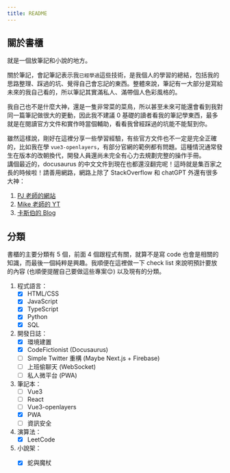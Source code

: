 ```yaml
---
title: README
---
```

## 關於書櫃
就是一個放筆記和小說的地方。

關於筆記，會記筆記表示我`已經學過`這些技術，是我個人的學習的總結，包括我的思路整理、踩過的坑、覺得自己會忘記的東西。整體來說，筆記有一大部分是寫給未來的我自己看的，所以筆記其實滿私人、滿帶個人色彩風格的。

我自己也不是什麼大神，還是一隻非常菜的菜鳥，所以甚至未來可能還會看到我對同一篇筆記做很大的更動，因此我不建議 0 基礎的讀者看我的筆記學東西，最多就是在閱讀官方文件和實作時當個輔助，看看我曾經踩過的坑能不能幫到你。

雖然這樣說，剛好在這裡分享一些學習經驗，有些官方文件也不一定是完全正確的，比如我在學 `vue3-openlayers`，有部分官網的範例都有問題。這種情況通常發生在版本的改朝換代，開發人員還尚未完全有心力去規劃完整的操作手冊。  
講個最近的，docusaurus 的中文文件到現在也都還沒翻完呢！這時就是集百家之長的時候啦！請善用網路，網路上除了 StackOverflow 和 chatGPT 外還有很多大神：
1. [PJ 老師的網站](https://pjchender.dev/)
2. [Mike 老師的 YT](https://www.youtube.com/channel/UC7ArpUezGLX-dZ0FTS_jVMQ)
3. [卡斯伯的 Blog](https://www.casper.tw/)

## 分類
書櫃的主要分類有 5 個，前面 4 個跟程式有關，就算不是寫 code 也會是相關的知識，而最後一個純粹是興趣。我順便在這裡做一下 check list 來說明預計要放的內容 (也順便提醒自己要做這些專案:relieved:) 以及現有的分類。
1. 程式語言：
    - [x] HTML/CSS
    - [x] JavaScript
    - [x] TypeScript
    - [x] Python
    - [x] SQL
2. 開發日誌：
    - [x] 環境建置
    - [x] CodeFictionist (Docusaurus)
    - [ ] Simple Twitter 重構 (Maybe Next.js + Firebase)
    - [ ] 上班偷聊天 (WebSocket)
    - [ ] 私人微平台 (PWA)
3. 筆記本：
    - [ ] Vue3
    - [ ] React
    - [ ] Vue3-openlayers
    - [x] PWA
    - [ ] 資訊安全
4. 演算法：
    - [x] LeetCode
5. 小說架：
    - [x] 蛇與魔杖

